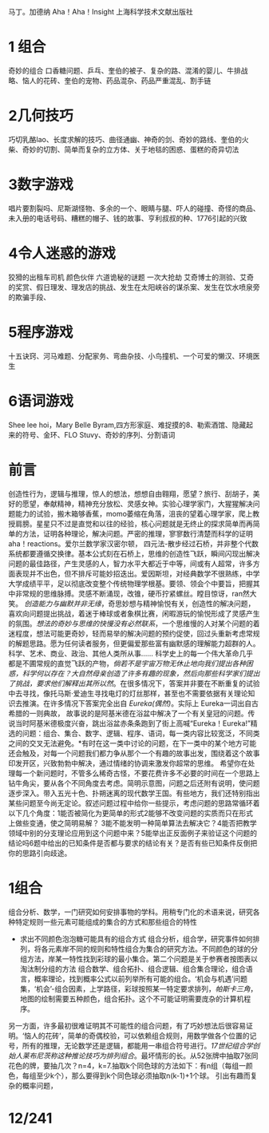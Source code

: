 马丁。加德纳
Aha！Aha！Insight
上海科学技术文献出版社

# 1 组合
奇妙的组合 口香糖问题、乒乓、奎伯的被子、复杂的路、混淆的婴儿、牛排战略、恼人的花砖、奎伯的宠物、药品混杂、药品严重混乱、割手链
# 2几何技巧
巧切乳酪lao、长度求解的技巧、曲径通幽、神奇的剑、奇妙的路线、奎伯的火柴、奇妙的切割、简单而复杂的立方体、关于地毯的困惑、蛋糕的奇异切法
# 3数字游戏
唱片要割裂吗、尼斯湖怪物、多余的一个、眼睛与腿、吓人的碰撞、奇怪的商品、未入册的电话号码、糟糕的帽子、钱的故事、亨利叔叔的种、1776引起的兴致
# 4令人迷惑的游戏
狡猾的出租车司机
颜色伙伴
六道诡秘的谜题
一次大抢劫
艾奇博士的测验、艾奇的奖赏、假日理发、理发店的挑战、发生在太阳峡谷的谋杀案、发生在饮水喷泉旁的欺骗手段、
# 5程序游戏
十五诀窍、河马难题、分配家务、弯曲杂技、小鸟撞机、一个可爱的懒汉、环境医生
# 6语词游戏
Shee lee hoi，Mary Belle Byram,四方形家庭、难捉摸的8、勒索酒馆、隐藏起来的符号、金环、FLO Stuvy、奇妙的序列、分割语词
# 前言
创造性行为，逻辑与推理，惊人的想法，想想自由翱翔，愿望？旅行、刮胡子，美好的愿望，奉献精神，精神充分放松、灵感女神。实验心理学家门，大猩猩解决问题能力的试验，搬木箱够香蕉，momo萎缩在角落，沮丧的望着心理学家，爬上教授肩膀。星星只不过是直觉和以往的经验，核心问题就是无终止的探求简单而再简单的方法，证明各种理论，解决问题。严密的推理，寥寥数行清楚而科学的证明aha！reactions。爱尔兰数学家汉密尔顿，
四元法-散步经过石桥，并非整个代数系统都要遵循交换律。基本公式刻在石桥上，思维的创造性飞跃，瞬间闪现出解决问题的最佳路径，产生灵感的人，智力水平大都近于中等，间或有人超常，许多方面表现并不出色，但不排斥可能妙招迭出。爱因斯坦，对经典数学不很熟练，中学大学成绩平平，足以彻底改变整个传统物理学根基。要领、领会个中要旨，把握其中非常规的思维脉搏。灵感不断涌现，改锥，硬币拧紧螺丝。瞠目惊讶，ran然大笑。
*创造能力与幽默并非无缘*，奇思妙想与精神愉悦有关，创造性的解决问题，喜欢向问题提出挑战，着迷于棒球或者象棋比赛，闲暇游玩的愉悦形成了灵感产生的氛围。*想法的奇妙与思维的快慢没有必然联系*，一个思维慢的人对某个问题的着迷程度，想法可能更奇妙，轻而易举的解决问题的预约促使，回过头重新考虑常规的解题思路。愿为任何读者服务，但更偏爱那些富有幽默感的理解能力超群的人。科学、艺术、商业、政治、其他人类所从事……
科学史上的每一个伟大革命几乎都是不圃常规的直觉飞跃的产物，*倘若不是宇宙万物无休止地向我们提出各种困惑，科学何以存在？大自然母亲创造了许多有趣的现象，然后向那些科学家们提出了挑战，要求他们解释出其所以然*。在很多情况下，答案并非要在不断重复的试验中去寻找，像托马斯·爱迪生寻找电灯的灯丝那样，甚至也不需要依据有关理论知识去推演。在许多情况下答案完全出自 *Eureka(偶然)*。实际上 Eureka一词出自古希腊的一则典故，
故事说的是阿基米德在浴盆中解决了一个有关皇冠的问题。传说当时阿基米德极度兴奋，跳出浴盆赤条条跑到了街上高喊“Eureka！Eureka!”精选的问题：组合、集合、数字、逻辑、程序、语词，每一类内容比较宽泛，不同类之间的交叉无法避免。*有时在这一类中讨论的问题，在下一类中的某个地方可能还会触及，对每一个问题我们都力争从那个一个有趣的故事出发，围绕着这个故事印发开区，兴致勃勃中解决，通过情绪的协调来激发你超常的思维。
希望你在处理每一个新问题时，不管多么稀奇古怪，不要花费许多不必要的时间在一个思路上钻牛角尖，要从各个不同角度去考虑。简明示意图，问题之后还附有说明，使问题逐步深入。带入五光十色、扑朔迷离的现代数学王国。有些地方，我们还特别指出某些问题至今尚无定论。叙述问题过程中给你一些提示，考虑问题的思路常循环着以下几个角度：1能否被简化为更简单的形式2能够不改变问题的实质而只在形式上做些变通，使之简明易解？
3能不能发明一种简单算法去解决它？4能否把教学领域中别的分支理论应用到这个问题中来？5能举出正反面例子来验证这个问题的结论吗6题中给出的已知条件是否都与要求的结论有关？是否有些已知条件反倒把你的思路引向歧途。
# 1组合
组合分析、数学，一门研究如何安排事物的学科。用稍专门化的术语来说，研究各种特定规则一些元素可能组成的集合的方式和那些组合的特性
- 求出不同颜色泡泡糖可能具有的组合方式
组合分析，组合学，研究事件如何排列，将各元素岸不同的规则和特性组合为集合的研究方法。不同颜色的球的分组方法，岸某一特性找到彩球的最小集合。第二个问题是关于参赛者按图表以淘汰制分组的方法
组合数学、组合拓扑、组合逻辑、组合集合理论，组合语言，概率理论，找到概率公式以前列举所有可能的组合。‘机会与机遇’问题集，‘机会’-组合因素，上学路径，彩球按照某一特定要求排列，*帕斯卡三角*，地图的绘制需要五种颜色，组合拓扑。这个不可能证明需要庞杂的计算机程序。

另一方面，许多最初很难证明其不可能性的组合问题，有了巧妙想法后很容易证明。‘恼人的花砖’，简单的奇偶校验，可以依赖组合规则，用数学做各个位置的记号，所有的推理，无论数学还是逻辑，都能用一串组合符号进行。*17世纪组合学创始人莱布尼茨称这种推论技巧为排列组合*。最坏情形的长。从52张牌中抽取7张同花色的牌，要抽几次？n=4，k=7.抽取k个同色球的方法如下：有n组（每组一颜色，每组至少k个），那么要得到k个同色球必须抽取n(k-1)+1个球。
引出有趣而复杂的概率问题，
# 12/241
